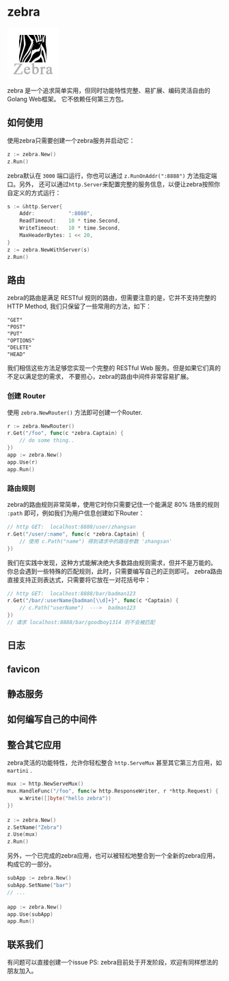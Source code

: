 # zebra

![zebra](logo.png)

zebra 是一个追求简单实用，但同时功能特性完整、易扩展、编码灵活自由的Golang Web框架。
它不依赖任何第三方包。


## 如何使用

使用zebra只需要创建一个zebra服务并启动它：

``````go
z := zebra.New()
z.Run()
``````

zebra默认在 `3000` 端口运行，你也可以通过 `z.RunOnAddr(":8888")` 方法指定端口。另外，
还可以通过`http.Server`来配置完整的服务信息，以便让zebra按照你自定义的方式运行：

``````go
s := &http.Server{
    Addr:           ":8080",
    ReadTimeout:    10 * time.Second,
    WriteTimeout:   10 * time.Second,
    MaxHeaderBytes: 1 << 20,
}
z := zebra.NewWithServer(s)
z.Run()
``````



## 路由
zebra的路由是满足 RESTful 规则的路由，但需要注意的是，它并不支持完整的HTTP Method,
我们只保留了一些常用的方法，如下：

    "GET"
    "POST"
    "PUT"
    "OPTIONS"
    "DELETE"
    "HEAD"

我们相信这些方法足够您实现一个完整的 RESTful Web 服务。但是如果它们真的不足以满足您的需求，
不要担心，zebra的路由中间件非常容易扩展。

### 创建 Router
使用 `zebra.NewRouter()` 方法即可创建一个Router.
``````go
r := zebra.NewRouter()
r.Get("/foo", func(c *zebra.Captain) {
    // do some thing..
})
app := zebra.New()
app.Use(r)
app.Run()
``````

### 路由规则
zebra的路由规则非常简单，使用它时你只需要记住一个能满足 80% 场景的规则 `:path`
即可，例如我们为用户信息创建如下Router：

``````go
// http GET:  localhost:8888/user/zhangsan
r.Get("/user/:name", func(c *zebra.Captain) {
    // 使用 c.Path("name") 得到请求中的路径参数 'zhangsan'
})
``````

我们在实践中发现，这种方式能解决绝大多数路由规则需求，但并不是万能的。
你总会遇到一些特殊的匹配规则，此时，只需要编写自己的正则即可。
zebra路由直接支持正则表达式，只需要将它放在一对花括号中：

``````go
// http GET:  localhost:8888/bar/badman123
r.Get("/bar/:userName{badman[\\d]+}", func(c *Captain) {
    // c.Path("userName")  --->  badman123
})
// 请求 localhost:8888/bar/goodboy1314 则不会被匹配
``````

## 日志

## favicon

## 静态服务

## 如何编写自己的中间件

## 整合其它应用

zebra灵活的功能特性，允许你轻松整合 `http.ServeMux` 甚至其它第三方应用，如 `martini` .

``````go
mux := http.NewServeMux()
mux.HandleFunc("/foo", func(w http.ResponseWriter, r *http.Request) {
    w.Write([]byte("hello zebra"))
})

z := zebra.New()
z.SetName("Zebra")
z.Use(mux)
z.Run()
``````

另外，一个已完成的zebra应用，也可以被轻松地整合到一个全新的zebra应用，构成它的一部分。

``````go
subApp := zebra.New()
subApp.SetName("bar")
// ...

app := zebra.New()
app.Use(subApp)
app.Run()
``````

## 联系我们
有问题可以直接创建一个issue
PS: zebra目前处于开发阶段，欢迎有同样想法的朋友加入。